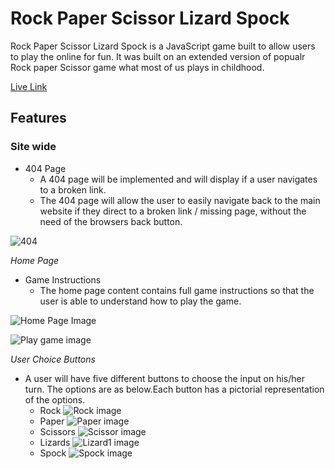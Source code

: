 # Rock Paper Scissor Lizard Spock

Rock Paper Scissor Lizard Spock is a JavaScript game built to allow users to play the online for fun. It was built on an extended version of popualr Rock paper Scissor game what most of us plays in childhood.



[Live Link](https://gareth-mcgirr.github.io/Portfolio-Project-2-Poker-Fun)

## Features

### Site wide

* 404 Page
    * A 404 page will be implemented and will display if a user navigates to a broken link.
    * The 404 page will allow the user to easily navigate back to the main website if they direct to a broken link / missing page, without the need  of the browsers back button.

![404](assets/images/404.PNG)

*Home Page*

- Game Instructions
  - The home page content contains full game instructions so that the user is able to understand how to play the game.

![Home Page Image](assets/images/game-logo.jpg)  


![Play game image](docs/readme_images/play_game_button.PNG)

*User Choice Buttons*

- A user will have five different buttons to choose the input on his/her turn. The options are as below.Each button has a pictorial representation of the options.
  - Rock
  ![Rock image](assets/images/rock1.jpg)
  - Paper 
  ![Paper image](assets/images/paper1-jpg)
  - Scissors
  ![Scissor image](assets/images/scissor2-jpg)
  - Lizards
  ![Lizard1 image](assets/images/Lizard2.webp)
  - Spock
  ![Spock image](assets/images/spock1.jpg)


 

